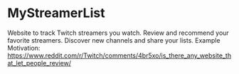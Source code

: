 # MyStreamerList #
Website to track Twitch streamers you watch. Review and recommend your favorite streamers. Discover new channels and share your lists.
Example Motivation: https://www.reddit.com/r/Twitch/comments/4br5xo/is_there_any_website_that_let_people_review/


